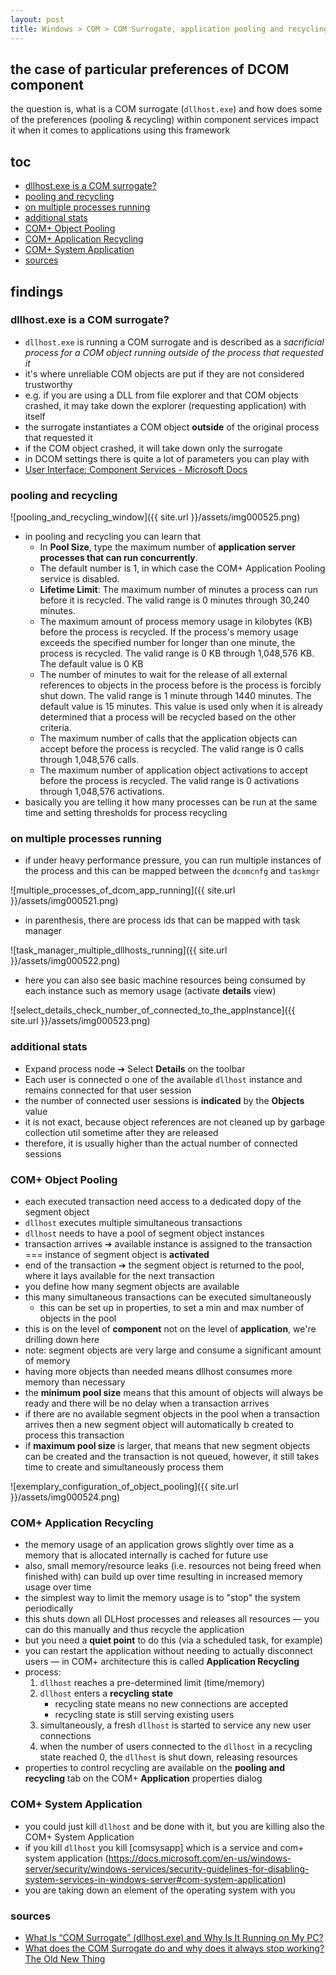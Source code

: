 ```yaml
---
layout: post
title: Windows > COM > COM Surrogate, application pooling and recycling
---
```

## the case	of particular preferences of DCOM component
the question is, what is a COM surrogate (`dllhost.exe`) and how does some of the preferences (pooling & recycling) within component services impact it when it comes to applications using this framework 

## toc
<!-- TOC -->

- [dllhost.exe is a COM surrogate?](#dllhostexe-is-a-com-surrogate)
- [pooling and recycling](#pooling-and-recycling)
- [on multiple processes running](#on-multiple-processes-running)
- [additional stats](#additional-stats)
- [COM+ Object Pooling](#com-object-pooling)
- [COM+ Application Recycling](#com-application-recycling)
- [COM+ System Application](#com-system-application)
- [sources](#sources)

<!-- /TOC -->

## findings
### dllhost.exe is a COM surrogate? 
* `dllhost.exe` is running a COM surrogate and is described as a _sacrificial process for a COM object running outside of the process that requested it_
* it's where unreliable COM objects are put if they are not considered trustworthy
* e.g. if you are using a DLL from file explorer and that COM objects crashed, it may take down the explorer (requesting application) with itself
* the surrogate instantiates a COM object **outside** of the original process that requested it
* if the COM object crashed, it will take down only the surrogate       
* in DCOM settings there is quite a lot of parameters you can play with
* [User Interface: Component Services - Microsoft Docs](https://docs.microsoft.com/en-us/previous-versions/windows/it-pro/windows-server-2008-R2-and-2008/cc742476(v=ws.11))

### pooling and recycling

![pooling_and_recycling_window]({{ site.url }}/assets/img000525.png)

* in pooling and recycling you can learn that
    * In **Pool Size**, type the maximum number of **application server processes that can run concurrently**. 
    * The default number is 1, in which case the COM+ Application Pooling service is disabled.
    * **Lifetime Limit**: The maximum number of minutes a process can run before it is recycled. The valid range is 0 minutes through 30,240 minutes.
    * The maximum amount of process memory usage in kilobytes (KB) before the process is recycled. If the process's memory usage exceeds the specified number for longer than one minute, the process is recycled. The valid range is 0 KB through 1,048,576 KB. The default value is 0 KB
    * The number of minutes to wait for the release of all external references to objects in the process before is the process is forcibly shut down. The valid range is 1 minute through 1440 minutes. The default value is 15 minutes. This value is used only when it is already determined that a process will be recycled based on the other criteria.
    *  The maximum number of calls that the application objects can accept before the process is recycled. The valid range is 0 calls through 1,048,576 calls.
    * The maximum number of application object activations to accept before the process is recycled. The valid range is 0 activations through 1,048,576 activations.
* basically you are telling it how many processes can be run at the same time and setting thresholds for process recycling

###  on multiple processes running
* if under heavy performance pressure, you can run multiple instances of the process and this can be mapped between the `dcomcnfg` and `taskmgr` 

![multiple_processes_of_dcom_app_running]({{ site.url }}/assets/img000521.png)

* in parenthesis, there are process ids that can be mapped with task manager

![task_manager_multiple_dllhosts_running]({{ site.url }}/assets/img000522.png)

* here you can also see basic machine resources being consumed by each instance such as memory usage (activate **details** view)
 
![select_details_check_number_of_connected_to_the_appInstance]({{ site.url }}/assets/img000523.png)

###  additional stats
* Expand process node ➔ Select **Details** on the toolbar
* Each user is connected o one of the available `dllhost` instance and remains connected for that user session
* the number of connected user sessions is **indicated** by the **Objects** value
* it is not exact, because object references are not cleaned up by garbage collection util sometime after they are released
* therefore, it is usually higher than the actual number of connected sessions

###  COM+ Object Pooling
* each executed transaction need access to a dedicated dopy of the segment object
* `dllhost` executes multiple simultaneous transactions
* `dllhost` needs to have a pool of segment object instances
* transaction arrives ➔ available instance is assigned to the transaction === instance of segment object is **activated**
* end of the transaction ➔ the segment object is returned to the pool, where it lays available for the next transaction
* you define how many segment objects are available
* this many simultaneous transactions can be executed simultaneously
	* this can be set up in properties, to set a min and max number of objects in the pool
* this is on the level of **component** not on the level of **application**, we're drilling down here
* note: segment objects are very large and consume a significant amount of memory
* having more objects than needed means dllhost consumes more memory than necessary
* the **minimum pool size** means that this amount of objects will always be ready and there will be no delay when a transaction arrives
* if there are no available segment objects in the pool when a transaction arrives then a new segment object will automatically b created to process this transaction
* if **maximum pool size** is larger, that means that new segment objects can be created and the transaction is not queued, however, it still takes time to create and simultaneously process them

![exemplary_configuration_of_object_pooling]({{ site.url }}/assets/img000524.png)

###  COM+ Application Recycling
* the memory usage of an application grows slightly over time as a memory that is allocated internally is cached for future use
* also, small memory/resource leaks (i.e. resources not being freed when finished with) can build up over time resulting in increased memory usage over time
* the simplest way to limit the memory usage is to "stop" the system periodically
* this shuts down all DLHost processes and releases all resources — you can do this manually and thus recycle the application
* but you need a **quiet point** to do this (via a scheduled task, for example)
* you can restart the application without needing to actually disconnect users — in COM+ architecture this is called **Application Recycling**
* process:
	1. `dllhost` reaches a pre-determined limit (time/memory)
	2. `dllhost` enters a **recycling state**
		* recycling state means no new connections are accepted
		* recycling state is still serving existing users
	3. simultaneously, a fresh `dllhost` is started to service any new user connections
	4. when the number of users connected to the `dllhost` in a recycling state reached 0, the `dllhost` is shut down, releasing resources
* properties to control recycling are available on the **pooling and recycling** tab on the COM+ **Application** properties dialog

###   COM+ System Application
* you could just kill `dllhost` and be done with it, but you are killing also the COM+ System Application
* if you kill `dllhost` you kill [comsysapp] which is a service and com+ system application (https://docs.microsoft.com/en-us/windows-server/security/windows-services/security-guidelines-for-disabling-system-services-in-windows-server#com-system-application)
* you are taking down an element of the operating system with you

### sources
* [What Is “COM Surrogate” (dllhost.exe) and Why Is It Running on My PC?](https://www.howtogeek.com/326462/what-is-com-surrogate-dllhost.exe-and-why-is-it-running-on-my-pc/)
* [What does the COM Surrogate do and why does it always stop working? The Old New Thing](https://devblogs.microsoft.com/oldnewthing/?p=19173)